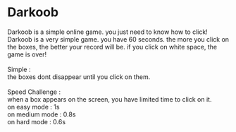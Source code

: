 # Darkoob
Darkoob is a simple online game. you just need to know how to click!<br>
Darkoob is a very simple game. you have 60 seconds. the more you click on the boxes, the better your record will be.
if you click on white space, the game is over!<br><br>
Simple :<br>
the boxes dont disappear until you click on them.<br><br>
Speed Challenge :<br>
when a box appears on the screen, you have limited time to click on it.<br>
on easy mode : 1s <br>
on medium mode : 0.8s <br>
on hard mode : 0.6s <br>
